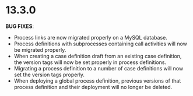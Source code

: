 # 13.3.0

**BUG FIXES**:

* Process links are now migrated properly on a MySQL database.
* Process definitions with subprocesses containing call activities will now be migrated properly.
* When creating a case definition draft from an existing case definition, the version tags will now be set properly in 
process definitions.
* Migrating a process definition to a number of case definitions will now set the version tags properly.
* When deploying a global process definition, previous versions of that process definition and their deployment 
will no longer be deleted.
